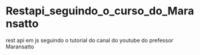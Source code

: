 # Restapi_seguindo_o_curso_do_Maransatto
rest api em js seguindo o tutorial do canal do youtube do prefessor Maransatto
